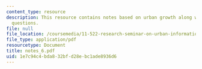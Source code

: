 ```yaml
---
content_type: resource
description: This resource contains notes based on urban growth along with discussion
  questions.
file: null
file_location: /coursemedia/11-522-research-seminar-on-urban-information-systems-fall-2005/1e7c94c4bda832bfd28ebc1ade8936d6_notes_6.pdf
file_type: application/pdf
resourcetype: Document
title: notes_6.pdf
uid: 1e7c94c4-bda8-32bf-d28e-bc1ade8936d6
---
```

